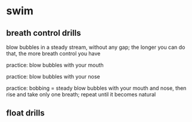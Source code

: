 # swim
 
## breath control drills

blow bubbles in a steady stream, without any gap; the longer you can do that, the more breath control you have

practice: blow bubbles with your mouth

practice: blow bubbles with your nose

practice: bobbing = steady blow bubbles with your mouth and nose, then rise and take only one breath; repeat until it becomes natural

## float drills


